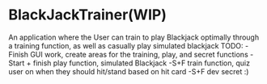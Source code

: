 # BlackJackTrainer(WIP)
An application where the User can train to play Blackjack optimally through a training function, as well as casually play simulated blackjack
TODO:
-Finish GUI work, create areas for the training, play, and secret functions
-Start + finish play function, simulated Blackjack
-S+F train function, quiz user on when they should hit/stand based on hit card
-S+F dev secret :)
